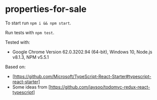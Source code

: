 # properties-for-sale

To start run `npm i && npm start`.

Run tests with `npm test`.

Tested with:
- Google Chrome Version 62.0.3202.94 (64-bit), Windows 10, Node.js v8.1.3, NPM v5.5.1

Based on:
- [https://github.com/Microsoft/TypeScript-React-Starter#typescript-react-starter]
- Some ideas from [https://github.com/jaysoo/todomvc-redux-react-typescript]
